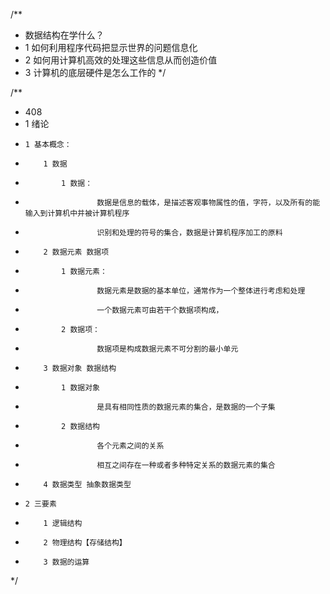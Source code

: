 /**
 * 数据结构在学什么？
 * 1 如何利用程序代码把显示世界的问题信息化
 * 2 如何用计算机高效的处理这些信息从而创造价值
 * 3 计算机的底层硬件是怎么工作的
 */

/**
* 408
* 1 绪论
*     1 基本概念：
*         1 数据
*             1 数据：
*                     数据是信息的载体，是描述客观事物属性的值，字符，以及所有的能输入到计算机中并被计算机程序
*                     识别和处理的符号的集合，数据是计算机程序加工的原料
*         2 数据元素 数据项
*             1 数据元素：
*                     数据元素是数据的基本单位，通常作为一个整体进行考虑和处理
*                     一个数据元素可由若干个数据项构成，
*             2 数据项：
*                     数据项是构成数据元素不可分割的最小单元
*         3 数据对象 数据结构
*             1 数据对象
*                     是具有相同性质的数据元素的集合，是数据的一个子集
*             2 数据结构
*                     各个元素之间的关系
*                     相互之间存在一种或者多种特定关系的数据元素的集合
*         4 数据类型 抽象数据类型
*     2 三要素
*         1 逻辑结构
*         2 物理结构【存储结构】
*         3 数据的运算
*/